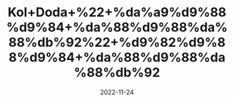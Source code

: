 ---
title: 'Kol+Doda+%22+%da%a9%d9%88%d9%84+%da%88%d9%88%da%88%db%92%22+%d9%82%d9%88%d9%84+%da%88%d9%88%da%88%db%92'
date: '2022-11-24' 
metatag: '' 
inventory: '0' 
draft: false 
# meta description 
shortDescripton: 'Lotus+Seeds%22+It+is+high+in+antioxidants+and+may+help+stabilize+blood+sugar+levels.'
description: 'Seed+%d8%aa%d8%ae%d9%85++%d8%a8%db%8c%d8%ac'
longdescription: ''
tags: ''
brand: ''
subCategory: ''
unit: '50 gm-Pk'
sellCount: '0'
featured: False
# product Price
price: '40.0'
# Product Short Description
shortDescription: 'Lotus+Seeds%22+It+is+high+in+antioxidants+and+may+help+stabilize+blood+sugar+levels.'
productID: '5C34AE98-9B2A-ED11-9968-005056B3A416'
type: 'products'
category: 'Seed+%d8%aa%d8%ae%d9%85++%d8%a8%db%8c%d8%ac' 
thumnailproduct: 'https://eraconnect.blob.core.windows.net/product-images/aminsaddiquidawakhana/5C34AE98-9B2A-ED11-9968-005056B3A416.webp' 
images:
  - image: 'https://eraconnect.blob.core.windows.net/product-images/aminsaddiquidawakhana/5C34AE98-9B2A-ED11-9968-005056B3A416.webp'  
Variants:
---